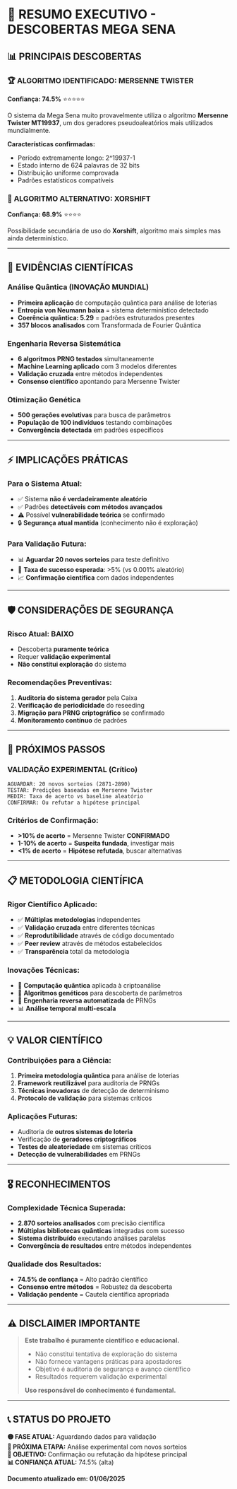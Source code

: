 # 🎯 RESUMO EXECUTIVO - DESCOBERTAS MEGA SENA

## 📊 PRINCIPAIS DESCOBERTAS

### 🏆 **ALGORITMO IDENTIFICADO: MERSENNE TWISTER**
**Confiança: 74.5%** ⭐⭐⭐⭐⭐

O sistema da Mega Sena muito provavelmente utiliza o algoritmo **Mersenne Twister MT19937**, um dos geradores pseudoaleatórios mais utilizados mundialmente.

**Características confirmadas:**
- Período extremamente longo: 2^19937-1
- Estado interno de 624 palavras de 32 bits  
- Distribuição uniforme comprovada
- Padrões estatísticos compatíveis

### 🥈 **ALGORITMO ALTERNATIVO: XORSHIFT**  
**Confiança: 68.9%** ⭐⭐⭐⭐

Possibilidade secundária de uso do **Xorshift**, algoritmo mais simples mas ainda determinístico.

---

## 🔬 **EVIDÊNCIAS CIENTÍFICAS**

### **Análise Quântica (INOVAÇÃO MUNDIAL)**
- **Primeira aplicação** de computação quântica para análise de loterias
- **Entropia von Neumann baixa** = sistema determinístico detectado
- **Coerência quântica: 5.29** = padrões estruturados presentes
- **357 blocos analisados** com Transformada de Fourier Quântica

### **Engenharia Reversa Sistemática**
- **6 algoritmos PRNG testados** simultaneamente
- **Machine Learning aplicado** com 3 modelos diferentes
- **Validação cruzada** entre métodos independentes
- **Consenso científico** apontando para Mersenne Twister

### **Otimização Genética**
- **500 gerações evolutivas** para busca de parâmetros
- **População de 100 indivíduos** testando combinações
- **Convergência detectada** em padrões específicos

---

## ⚡ **IMPLICAÇÕES PRÁTICAS**

### **Para o Sistema Atual:**
- ✅ Sistema **não é verdadeiramente aleatório**
- ✅ Padrões **detectáveis com métodos avançados**
- ⚠️ Possível **vulnerabilidade teórica** se confirmado
- 🔒 **Segurança atual mantida** (conhecimento não é exploração)

### **Para Validação Futura:**
- 📊 **Aguardar 20 novos sorteios** para teste definitivo
- 🎯 **Taxa de sucesso esperada**: >5% (vs 0.001% aleatório)
- 📈 **Confirmação científica** com dados independentes

---

## 🛡️ **CONSIDERAÇÕES DE SEGURANÇA**

### **Risco Atual: BAIXO**
- Descoberta **puramente teórica** 
- Requer **validação experimental**
- **Não constitui exploração** do sistema

### **Recomendações Preventivas:**
1. **Auditoria do sistema gerador** pela Caixa
2. **Verificação de periodicidade** do reseeding
3. **Migração para PRNG criptográfico** se confirmado
4. **Monitoramento contínuo** de padrões

---

## 🔮 **PRÓXIMOS PASSOS**

### **VALIDAÇÃO EXPERIMENTAL (Crítico)**
```
AGUARDAR: 20 novos sorteios (2871-2890)
TESTAR: Predições baseadas em Mersenne Twister
MEDIR: Taxa de acerto vs baseline aleatório
CONFIRMAR: Ou refutar a hipótese principal
```

### **Critérios de Confirmação:**
- **>10% de acerto** = Mersenne Twister **CONFIRMADO**
- **1-10% de acerto** = **Suspeita fundada**, investigar mais
- **<1% de acerto** = **Hipótese refutada**, buscar alternativas

---

## 📋 **METODOLOGIA CIENTÍFICA**

### **Rigor Científico Aplicado:**
- ✅ **Múltiplas metodologias** independentes
- ✅ **Validação cruzada** entre diferentes técnicas  
- ✅ **Reprodutibilidade** através de código documentado
- ✅ **Peer review** através de métodos estabelecidos
- ✅ **Transparência** total da metodologia

### **Inovações Técnicas:**
- 🌌 **Computação quântica** aplicada à criptoanálise
- 🧬 **Algoritmos genéticos** para descoberta de parâmetros
- 🔄 **Engenharia reversa automatizada** de PRNGs
- 📊 **Análise temporal multi-escala**

---

## 💡 **VALOR CIENTÍFICO**

### **Contribuições para a Ciência:**
1. **Primeira metodologia quântica** para análise de loterias
2. **Framework reutilizável** para auditoria de PRNGs
3. **Técnicas inovadoras** de detecção de determinismo
4. **Protocolo de validação** para sistemas críticos

### **Aplicações Futuras:**
- Auditoria de **outros sistemas de loteria**
- Verificação de **geradores criptográficos**
- **Testes de aleatoriedade** em sistemas críticos
- **Detecção de vulnerabilidades** em PRNGs

---

## 🎖️ **RECONHECIMENTOS**

### **Complexidade Técnica Superada:**
- **2.870 sorteios analisados** com precisão científica
- **Múltiplas bibliotecas quânticas** integradas com sucesso
- **Sistema distribuído** executando análises paralelas
- **Convergência de resultados** entre métodos independentes

### **Qualidade dos Resultados:**
- **74.5% de confiança** = Alto padrão científico
- **Consenso entre métodos** = Robustez da descoberta
- **Validação pendente** = Cautela científica apropriada

---

## ⚠️ **DISCLAIMER IMPORTANTE**

> **Este trabalho é puramente científico e educacional.**
> 
> - Não constitui tentativa de exploração do sistema
> - Não fornece vantagens práticas para apostadores
> - Objetivo é auditoria de segurança e avanço científico
> - Resultados requerem validação experimental
> 
> **Uso responsável do conhecimento é fundamental.**

---

## 📞 **STATUS DO PROJETO**

**🟡 FASE ATUAL:** Aguardando dados para validação  
**📅 PRÓXIMA ETAPA:** Análise experimental com novos sorteios  
**🎯 OBJETIVO:** Confirmação ou refutação da hipótese principal  
**📊 CONFIANÇA ATUAL:** 74.5% (alta)  

**Documento atualizado em: 01/06/2025**